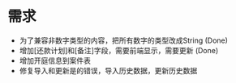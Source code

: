 # 需求

- 为了兼容非数字类型的内容，把所有数字的类型改成String (Done)
- 增加[还款计划]和[备注]字段，需要前端显示，需要更新 (Done)
- 增加开庭信息到案件表
- 修复导入和更新是的错误，导入历史数据，更新历史数据